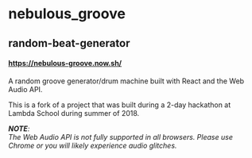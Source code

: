# nebulous_groove
## random-beat-generator
#### https://nebulous-groove.now.sh/
A random groove generator/drum machine built with React and the Web Audio API.

This is a fork of a project that was built during a 2-day hackathon at Lambda School during summer of 2018.

***NOTE**:
<br />The Web Audio API is not fully supported in all browsers. Please use Chrome or you will likely experience audio glitches.*